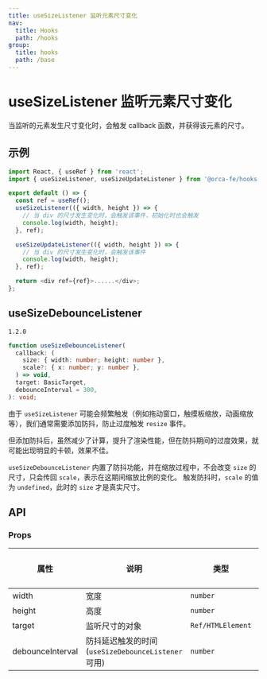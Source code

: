 ```yaml
---
title: useSizeListener 监听元素尺寸变化
nav:
  title: Hooks
  path: /hooks
group:
  title: hooks
  path: /base
---
```


# useSizeListener 监听元素尺寸变化

当监听的元素发生尺寸变化时，会触发 callback 函数，并获得该元素的尺寸。

## 示例

```javascript
import React, { useRef } from 'react';
import { useSizeListener, useSizeUpdateListener } from '@orca-fe/hooks';

export default () => {
  const ref = useRef();
  useSizeListener(({ width, height }) => {
    // 当 div 的尺寸发生变化时，会触发该事件，初始化时也会触发
    console.log(width, height);
  }, ref);

  useSizeUpdateListener(({ width, height }) => {
    // 当 div 的尺寸发生变化时，会触发该事件
    console.log(width, height);
  }, ref);

  return <div ref={ref}>......</div>;
};
```

## useSizeDebounceListener

`1.2.0`

```ts
function useSizeDebounceListener(
  callback: (
    size: { width: number; height: number },
    scale?: { x: number; y: number },
  ) => void,
  target: BasicTarget,
  debounceInterval = 300,
): void;
```

由于 `useSizeListener` 可能会频繁触发（例如拖动窗口，触摸板缩放，动画缩放等），我们通常需要添加防抖，防止过度触发 `resize` 事件。

但添加防抖后，虽然减少了计算，提升了渲染性能，但在防抖期间的过度效果，就可能出现明显的卡顿，效果不佳。

`useSizeDebounceListener` 内置了防抖功能，并在缩放过程中，不会改变 `size` 的尺寸，只会传回 `scale`，表示在这期间缩放比例的变化。 触发防抖时，`scale` 的值为 `undefined`，此时的 `size` 才是真实尺寸。

## API

### Props

| 属性             | 说明                                               | 类型              | 默认值 |
| ---------------- | -------------------------------------------------- | ----------------- | ------ |
| width            | 宽度                                               | `number`          | -      |
| height           | 高度                                               | `number`          | -      |
| target           | 监听尺寸的对象                                     | `Ref/HTMLElement` | -      |
| debounceInterval | 防抖延迟触发的时间(`useSizeDebounceListener` 可用) | `number`          | `300`  |
